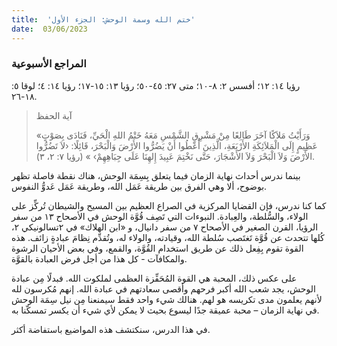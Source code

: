 ```yaml
---
title:  'ختم الله وسمة الوحش: الجزء الأول'
date:  03/06/2023
---
```


### المراجع الأسبوعية
رؤيا ١٤: ١٢؛ أفسس ٢: ٨-١٠؛ متى ٢٧: ٤٥-٥٠؛ رؤيا ١٣: ١٥-١٧؛ رؤيا ١٤: ٤؛ لوقا ٥: ١٨-٢٦.

> <p>آية الحفظ</p>
> «وَرَأَيْتُ مَلاَكًا آخَرَ طَالِعًا مِنْ مَشْرِقِ الشَّمْسِ مَعَهُ خَتْمُ اللهِ الْحَيِّ، فَنَادَى بِصَوْتٍ عَظِيمٍ إِلَى الْمَلاَئِكَةِ الأَرْبَعَةِ، الَّذِينَ أُعْطُوا أَنْ يَضُرُّوا الأَرْضَ وَالْبَحْرَ،  قَائِلًا: ‹لاَ تَضُرُّوا الأَرْضَ وَلاَ الْبَحْرَ وَلاَ الأَشْجَارَ، حَتَّى نَخْتِمَ عَبِيدَ إِلهِنَا عَلَى جِبَاهِهِمْ› » (رؤيا ٧: ٢، ٣).

بينما ندرس أحداث نهاية الزمان فيما يتعلق بِسِمَة الوحش، هناك نقطة فاصلة تظهر بوضوح، ألا وهي الفرق بين طريقة عَمَل الله، وطريقة عَمَل عَدوُّ النفوس.

كما كنا ندرس، فإن القضايا المركزية في الصراع العظيم بين المسيح والشيطان تُركِّز على الولاء، والسُّلطة، والعِبادة. النبوءات التي تَصِف قُوَّة الوحش في الأصحاح ١٣ من سفر الرؤيا، القرن الصغير في الأصحاح ٧ من سفر دانيال، و «ابن الهلاك» في ٢تسالونيكي ٢، كُلها تتحدث عن قُوَّة تَغتَصب سُلطة الله، وقيادته، والولاء له، وتُقدِّم نِظامَ عبادةٍ زائف. هذه القوة تقوم بِفِعل ذلك عن طريق استخدام القُوَّة، والقمع، وفي بعض الأحيان الرشوة والمكافآت - كل هذا من أجل فرض العبادة بالقوَّة.

على عكس ذلك، المحبة هي القوة المُحَفِّزة العظمى لملكوت الله. فبدلًا مِن عبادة الوحش، يجد شعب الله أكبر فرحهم وأقصى سعادتهم في عبادة الله. إنهم مُكرسون لله لأنهم يعلمون مدى تكريسه هو لهم. هنالك شيء واحد فقط سيمنعنا مِن نيل سِمَة الوحش في نهاية الزمان – محبة عميقة جدًا ليسوع بحيث لا يمكن لأي شيء أن يكسر تمسكّنا به.

في هذا الدرس، سنكتشف هذه المواضيع باستفاضة أكثر.